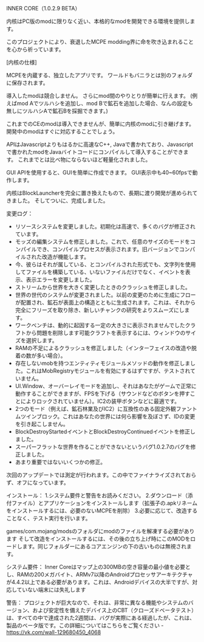INNER CORE（1.0.2.9 BETA）

内核はPC版のmodに限りなく近い、本格的なmodを開発できる環境を提供します。

このプロジェクトにより、衰退したMCPE modding界に命を吹き込まれることを心から祈っています。


[内核の仕様]

MCPEを内蔵する、独立したアプリです。
ワールドもバニラとは別のフォルダに保存されます。

導入したmodは競合しません。
さらにmod間のやりとりが簡単に行えます。
(例えばmod Aでツルハシを追加し、mod Bで鉱石を追加した場合、なんの設定も無しにツルハシAで鉱石Bを採掘できます。)

これまでのCEのmodは導入できませんが、簡単に内核のmodに引き継げます。
開発中のmodはすぐに対応することでしょう。

APIはJavascriptよりもはるかに高速なC++, Javaで書かれており、Javascriptで書かれたmodをJavaバイトコードにコンパイルして導入することができます。
これまでとは比べ物にならないほど軽量化されました。

GUI APIを使用すると、GUIを簡単に作成できます。
GUI表示中も40~60fpsで動作します。


内核はBlockLauncherを完全に置き換えたもので、長期に渡り開発が進められてきました。
そしてついに、完成しました。

変更ログ：

- リソースシステムを変更しました。初期化は高速で、多くのバグが修正されています。
- モッズの編集システムを修正しました。これで、任意のサイズのモードをコンパイルでき、コンパイルプロセスが表示されます。旧バージョンでコンパイルされた改造が機能します。
- 今、彼らはそれが属している、とコンパイルされた形式でも、文字列を使用してファイルを構築している、いないファイルだけでなく、イベントを表示、表示エラーを変更しました。
- ストリームから世界を大きく変更したときのクラッシュを修正しました。
- 世界の世代のシステムが変更されました。以前の変更のために生成にフローが配置され、鉱石が表面上の構造とともに生成されます。これは、それから完全にフリーズを取り除き、新しいチャンクの研究をよりスムーズにします。
- ワークベンチは、動的に起因する一定の大きさに表示されませんでしたクラフトから問題を削除します可能クラフトを表示するには、ウィンドウのサイズを選択します。
- RAMの不足によるクラッシュを修正しました（インターフェイスの改造や脱着の数が多い場合）。
- 存在しないmobを持つエンティティモジュールメソッドの動作を修正しました。これはMobRegistryモジュールを有効にするはずですが、テストされていません。
- UI.Window、オーバーレイモードを追加し、それはあなたがゲームで正常に動作することができますが、FPSを下げる（サウンドなどのボタンを押すことによりロックされていません）。IC2の装甲ボタンなどに最適です。
- 2つのモード（例えば、鉱石林業及びIC2）に互換性のある固定外観ファントムツインブロック。これはあなたの世界には何ら影響を及ぼさず、IDの変更を引き起こしません。
- BlockDestroyStartedイベントとBlockDestroyContinuedイベントを修正しました。
- スーパーフラットな世界を作ることができないというバグ1.0.2.7のバグを修正しました。
- あまり重要ではないいくつかの修正。

次回のアップデートでは測定が行われます。この中でファイナライズされておらず、オフになっています。

インストール：
1.システム要件と警告をお読みください。
2.ダウンロード（添付ファイル）とアプリケーションをインストールします（拡張子の.apkリネームをインストールするには、必要のないMCPEを削除）
3.必要に応じて、改造することなく、テスト実行を行います。

games/com.mojang/modsのフォルダにmodのファイルを解凍する必要があります
そして改造をインストールするには、その後の立ち上げ時にこのMODをロードします。同じフォルダーにあるコアエンジンの下の古いものは無視されます。

システム要件：
Inner Coreはマップ上の300MBの空き容量の最小値を必要とし、RAMの200メガバイト、ARMv7以降のAndroidプロセッサアーキテクチャが4.4.2以上である必要があります。これは、Androidデバイスの大半ですが、対応していない端末には失礼します

警告：
プロジェクトが巨大なので、それは、非常に異なる機能やシステムのバージョン、および安定性を備えたデバイス上のCBT（クローズドベータテスト）は、すべての中で達成された2週間は、バグが実際にある経過したが、これは、製品のベータ版です。この詳細についてはこちらをご覧ください - https://vk.com/wall-129680450_4068
